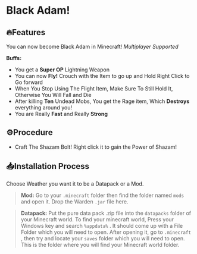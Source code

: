 # Black Adam!
## 🔥Features
You can now become Black Adam in Minecraft! *Multiplayer Supported*

**Buffs:**
- You get a **Super OP** Lightning Weapon
- You can now **Fly!** Crouch with the Item to go up and Hold Right Click to Go forward
- When You Stop Using The Flight Item, Make Sure To Still Hold It, Otherwise You Will Fall and Die
- After killing **Ten** Undead Mobs, You get the Rage item, Which **Destroys** everything around you!
- You are Really **Fast** and Really **Strong**

## ⚙️Procedure
+ Craft The Shazam Bolt! Right click it to gain the Power of Shazam!

## 📥Installation Process
Choose Weather you want it to be a Datapack or a Mod.

> **Mod:**
Go to your `.minecraft` folder then find the folder named `mods` and open it. Drop the Warden `.jar` file here.

> **Datapack:**
Put the pure data pack .zip file into the `datapacks` folder of your Minecraft world. To find your minecraft world, Press your Windows key and search `%appdata%` . It should come up with a File Folder which you will need to open. After opening it, go to `.minecraft` , then try and locate your `saves` folder which you will need to open. This is the folder where you will find your Minecraft world folder.

